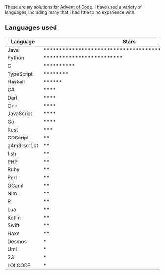 These are my solutions for [Advent of Code](https://adventofcode.com). I have used a variety of languages, including many that I had little to no experience with.

## Languages used

| Language    | Stars                                                                                                        |
| ----------- | ------------------------------------------------------------------------------------------------------------ |
| Java        | \*\*\*\*\*\*\*\*\*\*\*\*\*\*\*\*\*\*\*\*\*\*\*\*\*\*\*\*\*\*\*\*\*\*\*\*\*\*\*\*\*\*\*\*\*\*\*\*\*\*\*\*\*\* |
| Python      | \*\*\*\*\*\*\*\*\*\*\*\*\*\*\*\*\*\*\*\*\*\*\*\*\*                                                           |
| C           | \*\*\*\*\*\*\*\*\*\*                                                                                         |
| TypeScript  | \*\*\*\*\*\*\*\*                                                                                             |
| Haskell     | \*\*\*\*\*\*                                                                                                 |
| C#          | \*\*\*\*                                                                                                     |
| Dart        | \*\*\*\*                                                                                                     |
| C++         | \*\*\*\*                                                                                                     |
| JavaScript  | \*\*\*\*                                                                                                     |
| Go          | \*\*\*\*                                                                                                     |
| Rust        | \*\*\*                                                                                                       |
| GDScript    | \*\*                                                                                                         |
| g4m3rscr1pt | \*\*                                                                                                         |
| fish        | \*\*                                                                                                         |
| PHP         | \*\*                                                                                                         |
| Ruby        | \*\*                                                                                                         |
| Perl        | \*\*                                                                                                         |
| OCaml       | \*\*                                                                                                         |
| Nim         | \*\*                                                                                                         |
| R           | \*\*                                                                                                         |
| Lua         | \*\*                                                                                                         |
| Kotlin      | \*\*                                                                                                         |
| Swift       | \*\*                                                                                                         |
| Haxe        | \*\*                                                                                                         |
| Desmos      | \*                                                                                                           |
| Umi         | \*                                                                                                           |
| 33          | \*                                                                                                           |
| LOLCODE     | \*                                                                                                           |

